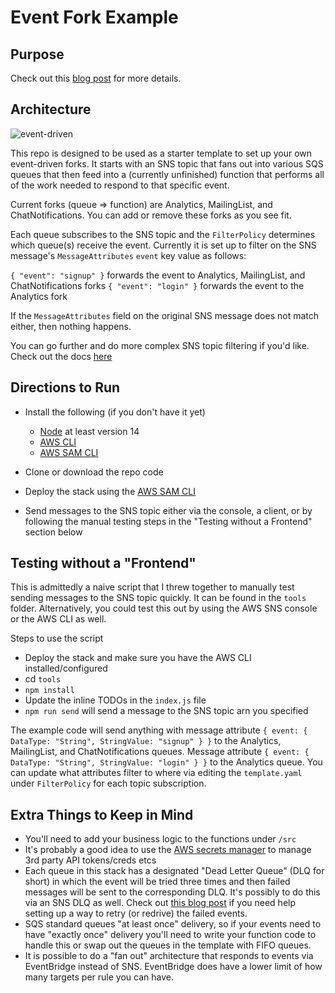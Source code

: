 # Event Fork Example

## Purpose
Check out this [blog post](https://dev.to/aws-builders/event-driven-background-processes-55li) for more details.

## Architecture

![event-driven](https://user-images.githubusercontent.com/12616554/132954599-2bd928ad-66df-461f-9cf8-b66c5c28684c.png)


This repo is designed to be used as a starter template to set up your own event-driven forks. It starts with an SNS topic that fans out into various SQS queues that then feed into a (currently unfinished) function that performs all of the work needed to respond to that specific event.

Current forks (queue => function) are Analytics, MailingList, and ChatNotifications. You can add or remove these forks as you see fit.

Each queue subscribes to the SNS topic and the `FilterPolicy` determines which queue(s) receive the event. Currently it is set up to filter on the SNS message's `MessageAttributes` `event` key value as follows:

`{ "event": "signup" }` forwards the event to Analytics, MailingList, and ChatNotifications forks
`{ "event": "login" }` forwards the event to the Analytics fork

If the `MessageAttributes` field on the original SNS message does not match either, then nothing happens.

You can go further and do more complex SNS topic filtering if you'd like. Check out the docs [here](https://docs.aws.amazon.com/sns/latest/dg/sns-message-filtering.html)

## Directions to Run
- Install the following (if you don't have it yet)
  - [Node](https://nodejs.org/) at least version 14
  - [AWS CLI](https://docs.aws.amazon.com/cli/latest/userguide/cli-chap-install.html)
  - [AWS SAM CLI](https://docs.aws.amazon.com/serverless-application-model/latest/developerguide/serverless-sam-cli-install.html)

- Clone or download the repo code
- Deploy the stack using the [AWS SAM CLI](https://docs.aws.amazon.com/serverless-application-model/latest/developerguide/serverless-sam-cli-install.html)
- Send messages to the SNS topic either via the console, a client, or by following the manual testing steps in the "Testing without a Frontend" section below

## Testing without a "Frontend"
This is admittedly a naive script that I threw together to manually test sending messages to the SNS topic quickly. It can be found in the `tools` folder. Alternatively, you could test this out by using the AWS SNS console or the AWS CLI as well.

Steps to use the script
- Deploy the stack and make sure you have the AWS CLI installed/configured
- cd `tools`
- `npm install`
- Update the inline TODOs in the `index.js` file
- `npm run send` will send a message to the SNS topic arn you specified

The example code will send anything with message attribute `{ event: { DataType: "String", StringValue: "signup" } }` to the Analytics, MailingList, and ChatNotifications queues. Message attribute `{ event: { DataType: "String", StringValue: "login" } }` to the Analytics queue. You can update what attributes filter to where via editing the `template.yaml` under `FilterPolicy` for each topic subscription.

## Extra Things to Keep in Mind
- You'll need to add your business logic to the functions under `/src`
- It's probably a good idea to use the [AWS secrets manager](https://aws.amazon.com/secrets-manager/) to manage 3rd party API tokens/creds etcs
- Each queue in this stack has a designated "Dead Letter Queue" (DLQ for short) in which the event will be tried three times and then failed messages will be sent to the corresponding DLQ. It's possibly to do this via an SNS DLQ as well. Check out [this blog post](https://www.danielleheberling.xyz/blog/dlq-messages/) if you need help setting up a way to retry (or redrive) the failed events.
- SQS standard queues "at least once" delivery, so if your events need to have "exactly once" delivery you'll need to write your function code to handle this or swap out the queues in the template with FIFO queues.
- It is possible to do a "fan out" architecture that responds to events via EventBridge instead of SNS. EventBridge does have a lower limit of how many targets per rule you can have.
